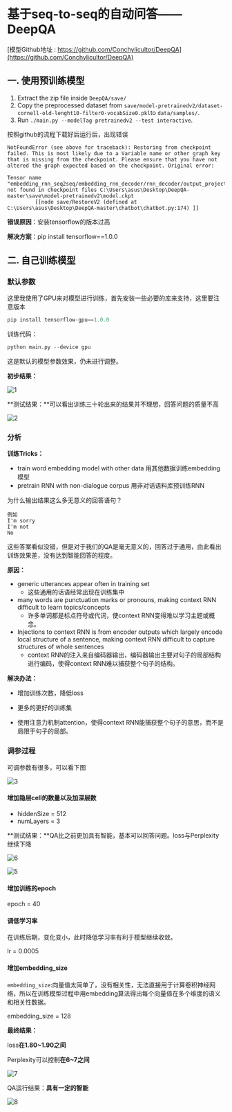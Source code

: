 # 基于seq-to-seq的自动问答——DeepQA

[模型Github地址 : https://github.com/Conchylicultor/DeepQA](https://github.com/Conchylicultor/DeepQA)

## 一. 使用预训练模型

1. Extract the zip file inside `DeepQA/save/`
2. Copy the preprocessed dataset from `save/model-pretrainedv2/dataset-cornell-old-lenght10-filter0-vocabSize0.pkl`to `data/samples/`.
3. Run `./main.py --modelTag pretrainedv2 --test interactive`.

按照github的流程下载好后运行后，出现错误

```
NotFoundError (see above for traceback): Restoring from checkpoint failed. This is most likely due to a Variable name or other graph key that is missing from the checkpoint. Please ensure that you have not altered the graph expected based on the checkpoint. Original error:

Tensor name "embedding_rnn_seq2seq/embedding_rnn_decoder/rnn_decoder/output_projection_wrapper/bias" not found in checkpoint files C:\Users\asus\Desktop\DeepQA-master\save\model-pretrainedv2\model.ckpt
         [[node save/RestoreV2 (defined at C:\Users\asus\Desktop\DeepQA-master\chatbot\chatbot.py:174) ]]
```

**错误原因**：安装tensorflow的版本过高

**解决方案**：pip install tensorflow==1.0.0

## 二. 自己训练模型

### 默认参数

这里我使用了GPU来对模型进行训练，首先安装一些必要的库来支持，这里要注意版本

```python
pip install tensorflow-gpu==1.0.0
```

训练代码：

```python
python main.py --device gpu
```

这是默认的模型参数效果，仍未进行调整。

**初步结果：**

![1](C:\Users\asus\Desktop\1.png)

**测试结果：**可以看出训练三十轮出来的结果并不理想，回答问题的质量不高

![2](C:\Users\asus\Desktop\2.png)

### 分析

**训练Tricks：**

+ train word embedding model with other data 用其他数据训练embedding模型
+ pretrain RNN with non-dialogue corpus  用非对话语料库预训练RNN

为什么输出结果这么多无意义的回答语句？

```
例如
I'm sorry
I'm not
No
```

这些答案看似没错，但是对于我们的QA是毫无意义的，回答过于通用，由此看出训练效果差，没有达到智能回答的程度。

**原因：**

+ generic utterances appear often in training set
  + 这些通用的话语经常出现在训练集中
+ many words are punctuation marks or pronouns, making context RNN difficult to learn topics/concepts 
  + 许多单词都是标点符号或代词，使context RNN变得难以学习主题或概念。
+ Injections to context RNN is from encoder outputs which largely encode local structure of a sentence, making context RNN difficult to capture structures of whole sentences
  + context RNN的注入来自编码器输出，编码器输出主要对句子的局部结构进行编码，使得context RNN难以捕获整个句子的结构。

**解决办法：**

+ 增加训练次数，降低loss

+ 更多的更好的训练集
+ 使用注意力机制attention，使得context RNN能捕获整个句子的意思，而不是局限于句子的局部。

### 调参过程

可调参数有很多，可以看下图

![3](C:\Users\asus\Desktop\3.png)



#### 增加隐层cell的数量以及加深层数

+ hiddenSize = 512
+ numLayers = 3

**测试结果：**QA比之前更加具有智能，基本可以回答问题。loss与Perplexity继续下降

![6](C:\Users\asus\Desktop\6.png)

![5](C:\Users\asus\Desktop\5.png)

#### 增加训练的epoch

epoch = 40

#### 调低学习率

在训练后期，变化变小，此时降低学习率有利于模型继续收敛。

lr = 0.0005

#### 增加embedding_size

`embedding_size`:向量值太简单了，没有相关性，无法直接用于计算卷积神经网络，所以在训练模型过程中用embedding算法得出每个向量值在多个维度的语义和相关性数据。

embedding_size = 128

**最终结果：**

loss**在1.80\~1.90之间** 

Perplexity可以控制**在6~7之间**

![7](C:\Users\asus\Desktop\7.png)

QA运行结果：**具有一定的智能**

![8](C:\Users\asus\Desktop\8.png)